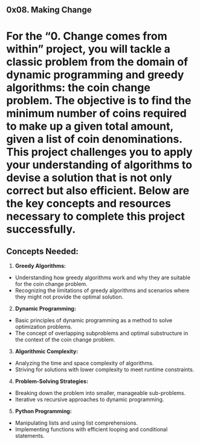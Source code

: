 ## 0x08. Making Change

# For the “0. Change comes from within” project, you will tackle a classic problem from the domain of dynamic programming and greedy algorithms: the coin change problem. The objective is to find the minimum number of coins required to make up a given total amount, given a list of coin denominations. This project challenges you to apply your understanding of algorithms to devise a solution that is not only correct but also efficient. Below are the key concepts and resources necessary to complete this project successfully.

## Concepts Needed:
1. **Greedy Algorithms:**
- Understanding how greedy algorithms work and why they are suitable for the coin change problem.
- Recognizing the limitations of greedy algorithms and scenarios where they might not provide the optimal solution.

2. **Dynamic Programming:**
- Basic principles of dynamic programming as a method to solve optimization problems.
- The concept of overlapping subproblems and optimal substructure in the context of the coin change problem.

3. **Algorithmic Complexity:**
- Analyzing the time and space complexity of algorithms.
- Striving for solutions with lower complexity to meet runtime constraints. 

4. **Problem-Solving Strategies:**
- Breaking down the problem into smaller, manageable sub-problems.
- Iterative vs recursive approaches to dynamic programming.

5. **Python Programming:**
- Manipulating lists and using list comprehensions.
- Implementing functions with efficient looping and conditional statements.